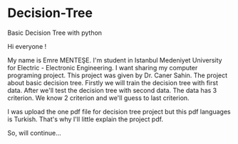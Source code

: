 # Decision-Tree
Basic Decision Tree with python

Hi everyone !
  
  My name is Emre MENTEŞE. I'm student in Istanbul Medeniyet University for Electric - Electronic Engineering. I want sharing my computer programing project.
This project was given by Dr. Caner Sahin. The project about basic decision tree. Firstly we will train the decision tree with first data. After we'll test the
decision tree with second data. The data has 3 criterion. We know 2 criterion and we'll guess to last criterion. 

  I was upload the one pdf file for decision tree project but this pdf languages is Turkish. That's why I'll little explain the project pdf.
  
  So, will continue...
